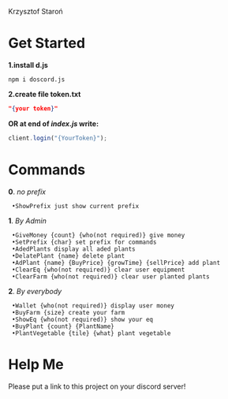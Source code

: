 Krzysztof Staroń


# Get Started
**1.install d.js**
```
npm i doscord.js
```
**2.create file token.txt**
```JSON
"{your token}"
```
**OR at end of *index.js* write:**
```JavaScript
client.login("{YourToken}");
```

# Commands
**0**. *no prefix* <br>
```
 •ShowPrefix just show current prefix
```
**1**. *By Admin* <br>
```
 •GiveMoney {count} {who(not required)} give money
 •SetPrefix {char} set prefix for commands
 •AdedPlants display all aded plants
 •DelatePlant {name} delete plant
 •AdPlant {name} {BuyPrice} {growTime} {sellPrice} add plant
 •ClearEq {who(not required)} clear user equipment
 •ClearFarm {who(not required)} clear user planted plants
 ```
**2**. *By everybody* <br>
```
 •Wallet {who(not required)} display user money
 •BuyFarm {size} create your farm
 •ShowEq {who(not required)} show your eq
 •BuyPlant {count} {PlantName}
 •PlantVegetable {tile} {what} plant vegetable
```
# Help Me
Please put a link to this project on your discord server!
